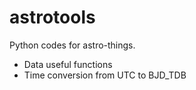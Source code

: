 # astrotools
Python codes for astro-things.

- Data useful functions
- Time conversion from UTC to BJD_TDB